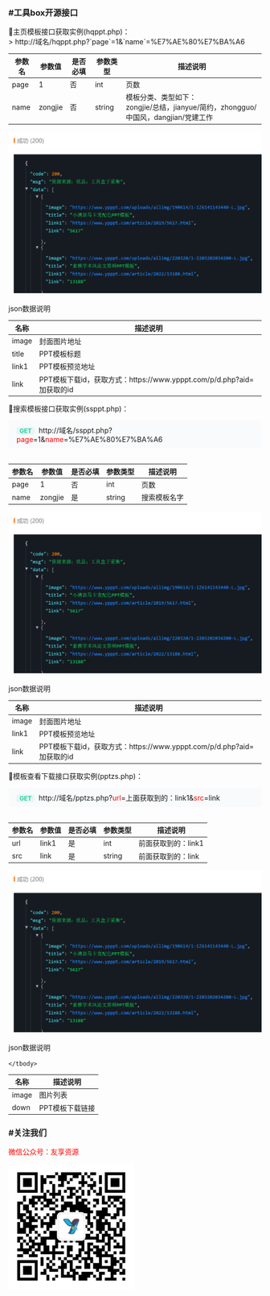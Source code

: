 <h3>#工具box开源接口</h3>
<P>
  🔵主页模板接口获取实例(hqppt.php)：
  <br>
> http://域名/hqppt.php?`page`=1&amp;`name`=%E7%AE%80%E7%BA%A6
  <br>
  <table><thead><tr><th>参数名</th><th>参数值</th><th>是否必填</th><th>参数类型</th><th>描述说明</th></tr></thead>
    <tbody>
      <tr>
        <td><span>page</span></td><td>1</td></td><td>否</td><td>int</td><td>页数</td>
      </tr>
      <tr>
        <td><span>name</span></td><td>zongjie</td></td><td>否</td><td>string</td><td>模板分类、类型如下：<br>zongjie/总结，jianyue/简约，zhongguo/中国风，dangjian/党建工作</td>
      </tr>
    </tbody>
  </table>
  <img width="600" src="https://github.com/duijiao/tools/blob/main/image.png?raw=true">
  <P>json数据说明</P>
  <table><thead><tr><th>名称</th><th>描述说明</th></tr></thead>
    <tbody>
      <tr>
        <td><span>image</span></td><td>封面图片地址</td>
      </tr>
      <tr>
        <td><span>title</span></td><td>PPT模板标题</td>
      </tr>
      <tr>
        <td><span>link1</span></td><td>PPT模板预览地址</td>
      </tr>
      <tr>
        <td><span>link</span></td><td>PPT模板下载id，获取方式：https://www.ypppt.com/p/d.php?aid=加获取的id</td>
      </tr>
    </tbody>
  </table>
</P>
<P>
  🔵搜索模板接口获取实例(ssppt.php)：
  <br>
  <div style="background: #f9fafb;border-radius: 4px;padding:0px 8px">
	<div style="width: 100%;padding: 9px 8px;">
		<div class="item"><span
				style="font-size: 12px;font-weight: 700;background-color: rgba(38, 206, 164, 0.1);color: rgb(38, 206, 164);min-width: 48px;max-width: none;justify-content: center;height: 20px;border-radius: 4px;padding:0 6px;">GET</span><span
				style="padding: 0 8px;font-size: 14px;">http://域名/ssppt.php?<span style="color:#ff0000">page</span>=1&amp;<span style="color:#ff0000">name</span>=%E7%AE%80%E7%BA%A6</span>
		</div>
	</div>
</div>
  <br>
  <table><thead><tr><th>参数名</th><th>参数值</th><th>是否必填</th><th>参数类型</th><th>描述说明</th></tr></thead>
    <tbody>
      <tr>
        <td><span>page</span></td><td>1</td></td><td>否</td><td>int</td><td>页数</td>
      </tr>
      <tr>
        <td><span>name</span></td><td>zongjie</td></td><td>是</td><td>string</td><td>搜索模板名字</td>
      </tr>
    </tbody>
  </table>
  <img width="600" src="https://github.com/duijiao/tools/blob/main/image.png?raw=true">
  <P>json数据说明</P>
  <table><thead><tr><th>名称</th><th>描述说明</th></tr></thead>
    <tbody>
      <tr>
        <td><span>image</span></td><td>封面图片地址</td>
      </tr>
      <tr>
        <td><span>link1</span></td><td>PPT模板预览地址</td>
      </tr>
      <tr>
        <td><span>link</span></td><td>PPT模板下载id，获取方式：https://www.ypppt.com/p/d.php?aid=加获取的id</td>
      </tr>
    </tbody>
  </table>
</P>
<P>
  🔵模板查看下载接口获取实例(pptzs.php)：
  <br>
  <div style="background: #f9fafb;border-radius: 4px;padding:0px 8px">
	<div style="width: 100%;padding: 9px 8px;">
		<div class="item"><span
				style="font-size: 12px;font-weight: 700;background-color: rgba(38, 206, 164, 0.1);color: rgb(38, 206, 164);min-width: 48px;max-width: none;justify-content: center;height: 20px;border-radius: 4px;padding:0 6px;">GET</span><span
				style="padding: 0 8px;font-size: 14px;">http://域名/pptzs.php?<span style="color:#ff0000">url</span>=<span style"color:#00ff00">上面获取到的：link1</span>&amp;<span style="color:#ff0000">src</span>=<span style"color:#00ff00">link</span></span>
		</div>
	</div>
</div>
  <br>
  <table><thead><tr><th>参数名</th><th>参数值</th><th>是否必填</th><th>参数类型</th><th>描述说明</th></tr></thead>
    <tbody>
      <tr>
        <td><span>url</span></td><td>link1</td></td><td>是</td><td>int</td><td>前面获取到的：link1</td>
      </tr>
      <tr>
        <td><span>src</span></td><td>link</td></td><td>是</td><td>string</td><td>前面获取到的：link</td>
      </tr>
    </tbody>
  </table>
  <img width="600" src="https://github.com/duijiao/tools/blob/main/image.png?raw=true">
  <P>json数据说明</P>
  <table><thead><tr><th>名称</th><th>描述说明</th></tr></thead>
    <tbody>
      <tr>
        <td><span>image</span></td><td>图片列表</td>
      </tr>
      <tr>
        <td><span>down</span></td><td>PPT模板下载链接</td>
      </tr>
     
    </tbody>
  </table>
</P>
<h3>#关注我们</h3>
<p style="color:red">
微信公众号：友享资源</p>
<img width="250" src="https://github.com/duijiao/tools/blob/main/qrcode_for_gh_407a4f664545_258.jpg?raw=true">
